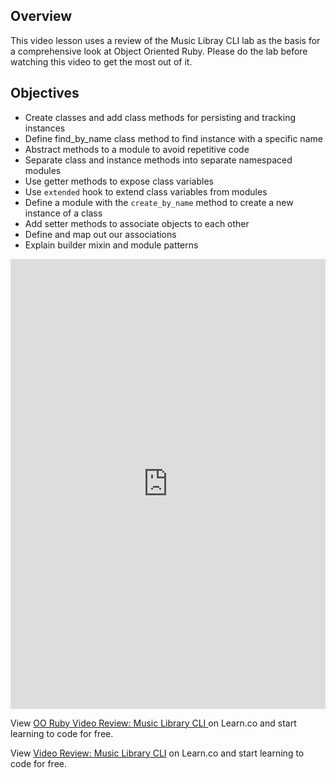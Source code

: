 ## Overview

This video lesson uses a review of the Music Libray CLI lab as the basis for a comprehensive look at Object Oriented Ruby. Please do the lab before watching this video to get the most out of it. 

## Objectives

- Create classes and add class methods for persisting and tracking instances
- Define find_by_name class method to find instance with a specific name
- Abstract methods to a module to avoid repetitive code
- Separate class and instance methods into separate namespaced modules
- Use getter methods to expose class variables
- Use `extended` hook to extend class variables from modules
- Define a module with the `create_by_name` method to create a new instance of a class
- Add setter methods to associate objects to each other
- Define and map out our associations
- Explain builder mixin and module patterns

<iframe width="100%" height="720" src="https://www.youtube.com/embed/iClea2crypU?rel=0&amp;showinfo=0" frameborder="0" allowfullscreen></iframe>

<p class='util--hide'>View <a href='https://learn.co/lessons/oo-ruby-video-review-music-library-cli'>OO Ruby Video Review: Music Library CLI </a> on Learn.co and start learning to code for free.</p>

<p class='util--hide'>View <a href='https://learn.co/lessons/oo-ruby-video-review-music-library-cli'>Video Review: Music Library CLI</a> on Learn.co and start learning to code for free.</p>

